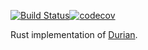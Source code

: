 [![Build Status](https://travis-ci.org/rwblickhan/rdurian.svg?branch=master)](https://travis-ci.org/rwblickhan/rdurian)[![codecov](https://codecov.io/gh/rwblickhan/rdurian/branch/master/graph/badge.svg)](https://codecov.io/gh/rwblickhan/rdurian)

Rust implementation of [Durian](https://github.com/ubclaunchpad/durian).
